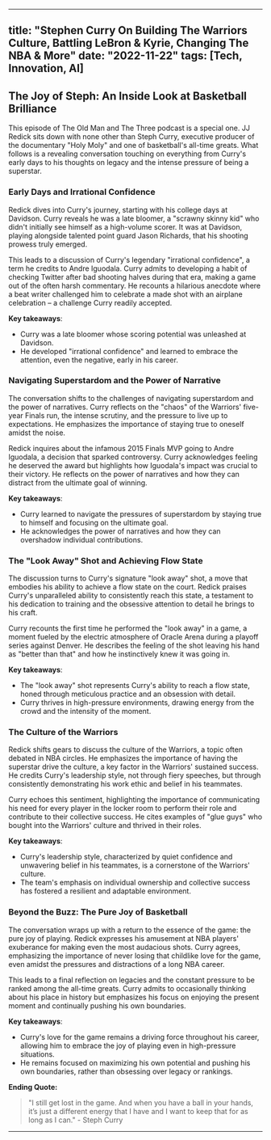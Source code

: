 
---
title: "Stephen Curry On Building The Warriors Culture, Battling LeBron & Kyrie, Changing The NBA & More"
date: "2022-11-22"
tags: [Tech, Innovation, AI]
---

## The Joy of Steph: An Inside Look at Basketball Brilliance

This episode of The Old Man and The Three podcast is a special one. JJ Redick sits down with none other than Steph Curry, executive producer of the documentary "Holy Moly" and one of basketball's all-time greats. What follows is a revealing conversation touching on everything from Curry's early days to his thoughts on legacy and the intense pressure of being a superstar.

### Early Days and Irrational Confidence

Redick dives into Curry's journey, starting with his college days at Davidson. Curry reveals he was a late bloomer, a "scrawny skinny kid" who didn't initially see himself as a high-volume scorer. It was at Davidson, playing alongside talented point guard Jason Richards, that his shooting prowess truly emerged.

This leads to a discussion of Curry's legendary "irrational confidence", a term he credits to Andre Iguodala. Curry admits to developing a habit of checking Twitter after bad shooting halves during that era, making a game out of the often harsh commentary. He recounts a hilarious anecdote where a beat writer challenged him to celebrate a made shot with an airplane celebration – a challenge Curry readily accepted.

**Key takeaways**:

* Curry was a late bloomer whose scoring potential was unleashed at Davidson.
* He developed "irrational confidence" and learned to embrace the attention, even the negative, early in his career.

### Navigating Superstardom and the Power of Narrative

The conversation shifts to the challenges of navigating superstardom and the power of narratives. Curry reflects on the "chaos" of the Warriors' five-year Finals run, the intense scrutiny, and the pressure to live up to expectations. He emphasizes the importance of staying true to oneself amidst the noise.

Redick inquires about the infamous 2015 Finals MVP going to Andre Iguodala, a decision that sparked controversy. Curry acknowledges feeling he deserved the award but highlights how Iguodala's impact was crucial to their victory. He reflects on the power of narratives and how they can distract from the ultimate goal of winning.

**Key takeaways**:

* Curry learned to navigate the pressures of superstardom by staying true to himself and focusing on the ultimate goal.
* He acknowledges the power of narratives and how they can overshadow individual contributions.

### The "Look Away" Shot and Achieving Flow State

The discussion turns to Curry's signature "look away" shot, a move that embodies his ability to achieve a flow state on the court.  Redick praises Curry's unparalleled ability to consistently reach this state, a testament to his dedication to training and the obsessive attention to detail he brings to his craft.

Curry recounts the first time he performed the "look away" in a game, a moment fueled by the electric atmosphere of Oracle Arena during a playoff series against Denver. He describes the feeling of the shot leaving his hand as "better than that" and how he instinctively knew it was going in.

**Key takeaways**:

* The "look away" shot represents Curry's ability to reach a flow state, honed through meticulous practice and an obsession with detail.
* Curry thrives in high-pressure environments, drawing energy from the crowd and the intensity of the moment.

### The Culture of the Warriors

Redick shifts gears to discuss the culture of the Warriors, a topic often debated in NBA circles. He emphasizes the importance of having the superstar drive the culture, a key factor in the Warriors' sustained success. He credits Curry's leadership style, not through fiery speeches, but through consistently demonstrating his work ethic and belief in his teammates.

Curry echoes this sentiment, highlighting the importance of communicating his need for every player in the locker room to perform their role and contribute to their collective success. He cites examples of "glue guys" who bought into the Warriors' culture and thrived in their roles.

**Key takeaways**:

* Curry's leadership style, characterized by quiet confidence and unwavering belief in his teammates, is a cornerstone of the Warriors' culture.
* The team's emphasis on individual ownership and collective success has fostered a resilient and adaptable environment.

### Beyond the Buzz: The Pure Joy of Basketball

The conversation wraps up with a return to the essence of the game: the pure joy of playing. Redick expresses his amusement at NBA players' exuberance for making even the most audacious shots.  Curry agrees, emphasizing the importance of never losing that childlike love for the game, even amidst the pressures and distractions of a long NBA career.

This leads to a final reflection on legacies and the constant pressure to be ranked among the all-time greats. Curry admits to occasionally thinking about his place in history but emphasizes his focus on enjoying the present moment and continually pushing his own boundaries.

**Key takeaways**:

* Curry's love for the game remains a driving force throughout his career, allowing him to embrace the joy of playing even in high-pressure situations.
* He remains focused on maximizing his own potential and pushing his own boundaries, rather than obsessing over legacy or rankings.

**Ending Quote:**

>  "I still get lost in the game. And when you have a ball in your hands, it’s just a different energy that I have and I want to keep that for as long as I can." - Steph Curry

---
        